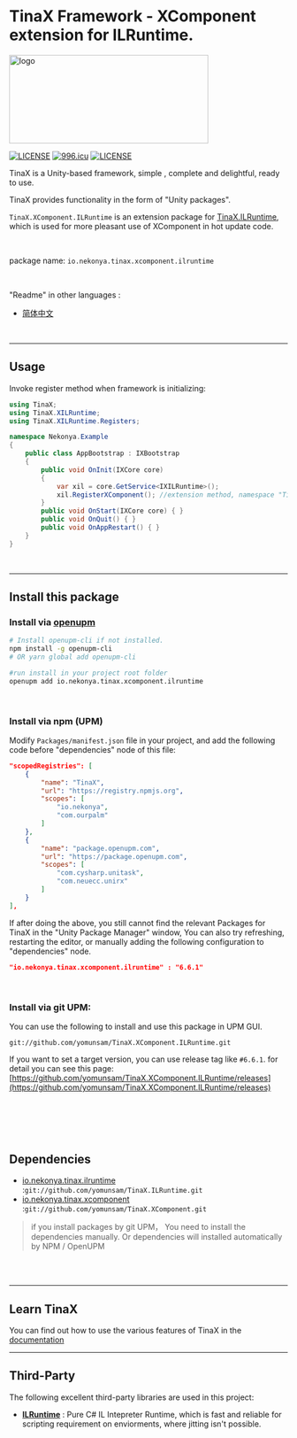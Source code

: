 # TinaX Framework - XComponent extension for ILRuntime.

<img src="https://github.com/yomunsam/TinaX.Core/raw/master/readme_res/logo.png" width = "360" height = "160" alt="logo" align=center />

[![LICENSE](https://img.shields.io/badge/license-NPL%20(The%20996%20Prohibited%20License)-blue.svg)](https://github.com/996icu/996.ICU/blob/master/LICENSE)
<a href="https://996.icu"><img src="https://img.shields.io/badge/link-996.icu-red.svg" alt="996.icu"></a>
[![LICENSE](https://camo.githubusercontent.com/890acbdcb87868b382af9a4b1fac507b9659d9bf/68747470733a2f2f696d672e736869656c64732e696f2f62616467652f6c6963656e73652d4d49542d626c75652e737667)](https://github.com/yomunsam/TinaX/blob/master/LICENSE)

<!-- [![LICENSE](https://camo.githubusercontent.com/3867ce531c10be1c59fae9642d8feca417d39b58/68747470733a2f2f696d672e736869656c64732e696f2f6769746875622f6c6963656e73652f636f6f6b6965592f596561726e696e672e737667)](https://github.com/yomunsam/TinaX/blob/master/LICENSE) -->

TinaX is a Unity-based framework, simple , complete and delightful, ready to use.

TinaX provides functionality in the form of "Unity packages". 

`TinaX.XComponent.ILRuntime` is an extension package for [TinaX.ILRuntime](https://github.com/yomunsam/TinaX.ILRuntime), which is used for more pleasant use of XComponent in hot update code.

<br>

package name: `io.nekonya.tinax.xcomponent.ilruntime`

<br>

"Readme" in other languages :

- [简体中文](README_CN.md)

<br>

------

## Usage

Invoke register method when framework is initializing:

``` csharp
using TinaX;
using TinaX.XILRuntime;
using TinaX.XILRuntime.Registers;

namespace Nekonya.Example
{
    public class AppBootstrap : IXBootstrap
    {
        public void OnInit(IXCore core)
        {
            var xil = core.GetService<IXILRuntime>(); 
            xil.RegisterXComponent(); //extension method, namespace "TinaX.XILRuntime.Registers"
        }
        public void OnStart(IXCore core) { }
        public void OnQuit() { }
        public void OnAppRestart() { }
    }
}
```

<br>

------

## Install this package

### Install via [openupm](https://openupm.com/)

``` bash
# Install openupm-cli if not installed.
npm install -g openupm-cli
# OR yarn global add openupm-cli

#run install in your project root folder
openupm add io.nekonya.tinax.xcomponent.ilruntime
```

<br>

### Install via npm (UPM)

Modify `Packages/manifest.json` file in your project, and add the following code before "dependencies" node of this file:

``` json
"scopedRegistries": [
    {
        "name": "TinaX",
        "url": "https://registry.npmjs.org",
        "scopes": [
            "io.nekonya",
            "com.ourpalm"
        ]
    },
    {
        "name": "package.openupm.com",
        "url": "https://package.openupm.com",
        "scopes": [
            "com.cysharp.unitask",
            "com.neuecc.unirx"
        ]
    }
],
```

If after doing the above, you still cannot find the relevant Packages for TinaX in the "Unity Package Manager" window, You can also try refreshing, restarting the editor, or manually adding the following configuration to "dependencies" node.

``` json
"io.nekonya.tinax.xcomponent.ilruntime" : "6.6.1"
```

<br>

### Install via git UPM:

You can use the following to install and use this package in UPM GUI.  

```
git://github.com/yomunsam/TinaX.XComponent.ILRuntime.git
```

If you want to set a target version, you can use release tag like `#6.6.1`. for detail you can see this page: [https://github.com/yomunsam/TinaX.XComponent.ILRuntime/releases](https://github.com/yomunsam/TinaX.XComponent.ILRuntime/releases)



<br><br>
------

## Dependencies

- [io.nekonya.tinax.ilruntime](https://github.com/yomunsam/TinaX.ILRuntime) :`git://github.com/yomunsam/TinaX.ILRuntime.git`
- [io.nekonya.tinax.xcomponent](https://github.com/yomunsam/TinaX.XComponent) :`git://github.com/yomunsam/TinaX.XComponent.git`

> if you install packages by git UPM， You need to install the dependencies manually. Or dependencies will installed automatically by NPM / OpenUPM

<br><br>

------

## Learn TinaX

You can find out how to use the various features of TinaX in the [documentation](https://tinax.corala.space)

------

## Third-Party

The following excellent third-party libraries are used in this project:

- **[ILRuntime](https://github.com/Ourpalm/ILRuntime)** : Pure C# IL Intepreter Runtime, which is fast and reliable for scripting requirement on enviorments, where jitting isn't possible.
